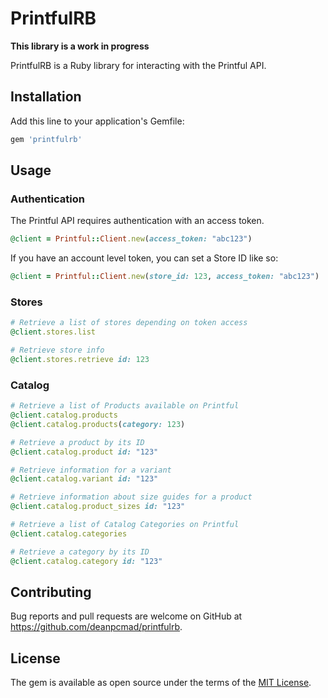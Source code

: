 # PrintfulRB

**This library is a work in progress**

PrintfulRB is a Ruby library for interacting with the Printful API.

## Installation

Add this line to your application's Gemfile:

```ruby
gem 'printfulrb'
```

## Usage

### Authentication

The Printful API requires authentication with an access token.

```ruby
@client = Printful::Client.new(access_token: "abc123")
```

If you have an account level token, you can set a Store ID like so:

```ruby
@client = Printful::Client.new(store_id: 123, access_token: "abc123")
```

### Stores

```ruby
# Retrieve a list of stores depending on token access
@client.stores.list

# Retrieve store info
@client.stores.retrieve id: 123
```

### Catalog

```ruby
# Retrieve a list of Products available on Printful
@client.catalog.products
@client.catalog.products(category: 123)

# Retrieve a product by its ID
@client.catalog.product id: "123"

# Retrieve information for a variant
@client.catalog.variant id: "123"

# Retrieve information about size guides for a product
@client.catalog.product_sizes id: "123"

# Retrieve a list of Catalog Categories on Printful
@client.catalog.categories

# Retrieve a category by its ID
@client.catalog.category id: "123"
```

## Contributing

Bug reports and pull requests are welcome on GitHub at https://github.com/deanpcmad/printfulrb.

## License

The gem is available as open source under the terms of the [MIT License](https://opensource.org/licenses/MIT).
